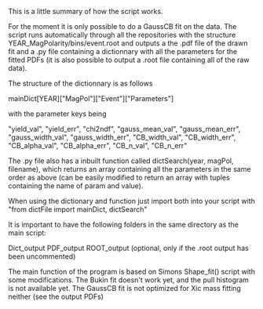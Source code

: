 This is a little summary of how the script works.

For the moment it is only possible to do a GaussCB fit on the data. The script runs automatically through all the repositories with the structure YEAR_MagPolarity/bins/event.root and outputs a the .pdf file of the drawn fit and a .py file containing a dictionnary with all the parameters for the fitted PDFs (it is also possible to output a .root file containing all of the raw data).

The structure of the dictionnary is as follows

mainDict[YEAR]["MagPol"]["Event"]["Parameters"]

with the parameter keys being 

"yield_val", "yield_err", "chi2ndf", "gauss_mean_val", "gauss_mean_err", "gauss_width_val", "gauss_width_err", "CB_width_val", "CB_width_err", "CB_alpha_val", "CB_alpha_err", "CB_n_val", "CB_n_err"

The .py file also has a inbuilt function called dictSearch(year, magPol, filename), which returns an array containing all the parameters in the same order as above (can be easily modified to return an array with tuples containing the name of param and value).

When using the dictionary and function just import both into your script with
"from dictFile import mainDict, dictSearch"

It is important to have the following folders in the same directory as the main script:

Dict_output
PDF_output
ROOT_output (optional, only if the .root output has been uncommented)

The main function of the program is based on Simons Shape_fit() script with some modifications. The Bukin fit doesn't work yet, and the pull histogram is not available yet. The GaussCB fit is not optimized for Xic mass fitting neither (see the output PDFs)
